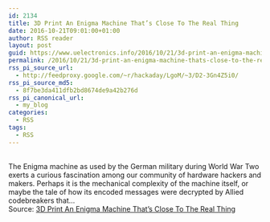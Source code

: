 ```yaml
---
id: 2134
title: 3D Print An Enigma Machine That’s Close To The Real Thing
date: 2016-10-21T09:01:00+01:00
author: RSS reader
layout: post
guid: https://www.uelectronics.info/2016/10/21/3d-print-an-enigma-machine-thats-close-to-the-real-thing/
permalink: /2016/10/21/3d-print-an-enigma-machine-thats-close-to-the-real-thing/
rss_pi_source_url:
  - http://feedproxy.google.com/~r/hackaday/LgoM/~3/D2-3Gn4Z5i0/
rss_pi_source_md5:
  - 8f7be3da411dfb2bd8674de9a42b276d
rss_pi_canonical_url:
  - my_blog
categories:
  - RSS
tags:
  - RSS
---
```

&#013;  
The Enigma machine as used by the German military during World War Two exerts a curious fascination among our community of hardware hackers and makers. Perhaps it is the mechanical complexity of the machine itself, or maybe the tale of how its encoded messages were decrypted by Allied codebreakers that…&#013;  
Source: <a href="http://feedproxy.google.com/~r/hackaday/LgoM/~3/D2-3Gn4Z5i0/" target="_blank">3D Print An Enigma Machine That’s Close To The Real Thing</a>